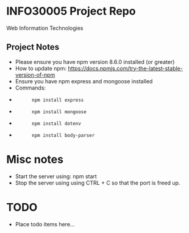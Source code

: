 # INFO30005 Project Repo
Web Information Technologies

## Project Notes 
- Please ensure you have npm version 8.6.0 installed (or greater)
- How to update npm: https://docs.npmjs.com/try-the-latest-stable-version-of-npm
- Ensure you have npm express and mongoose installed
- Commands: 
-           npm install express 
-           npm install mongoose
-           npm install dotenv
-           npm install body-parser

# Misc notes
- Start the server using: npm start
- Stop the server using using CTRL + C so that the port is freed up. 

# TODO
- Place todo items here...
